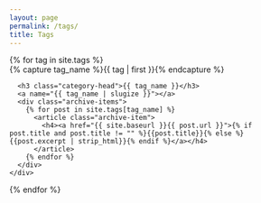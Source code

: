 ```yaml
---
layout: page
permalink: /tags/
title: Tags
---
```


<style>
  .archive-group {
    margin-bottom: 1em;
  }
  .category-head {
    cursor: pointer;
    margin: 0;
    padding: 0.5em;
    background-color: #f4f4f4;
    border: 1px solid #ddd;
  }
  .archive-items {
    display: none;
    padding: 0 1em;
  }
  .archive-item {
    margin: 0.5em 0;
  }
</style>

<div id="archives">
  {% for tag in site.tags %}
    <div class="archive-group">
      {% capture tag_name %}{{ tag | first }}{% endcapture %}
      <div id="#{{ tag_name | slugize }}"></div>
      <p></p>

      <h3 class="category-head">{{ tag_name }}</h3>
      <a name="{{ tag_name | slugize }}"></a>
      <div class="archive-items">
        {% for post in site.tags[tag_name] %}
          <article class="archive-item">
            <h4><a href="{{ site.baseurl }}{{ post.url }}">{% if post.title and post.title != "" %}{{post.title}}{% else %}{{post.excerpt | strip_html}}{% endif %}</a></h4>
          </article>
        {% endfor %}
      </div>
    </div>

{% endfor %}

</div>

<script>
  document.addEventListener("DOMContentLoaded", function() {
    var headers = document.querySelectorAll(".category-head");
    headers.forEach(function(header) {
      header.addEventListener("click", function() {
        var nextElement = header.nextElementSibling;
        if (nextElement.style.display === "block") {
          nextElement.style.display = "none";
        } else {
          nextElement.style.display = "block";
        }
      });
    });
  });
</script>
